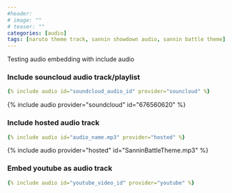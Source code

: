 ```yaml
---
#header:
# image: ""
# teaser: ""
categories: [audio]
tags: [naruto theme track, sannin showdown audio, sannin battle theme]
---
```

Testing audio embedding with include audio

### Include souncloud audio track/playlist

```yaml
{% include audio id="soundcloud_audio_id" provider="souncloud" %}
```

{% include audio provider="soundcloud" id="676560620" %}

### Include hosted audio track

```yaml
{% include audio id="audio_name.mp3" provider="hosted" %}
```

{% include audio provider="hosted" id="SanninBattleTheme.mp3" %}


### Embed youtube as audio track

```yaml
{% include audio id="youtube_video_id" provider="youtube" %}
```
